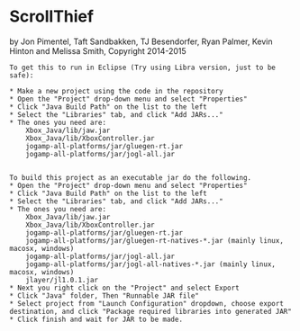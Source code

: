 ScrollThief
===========
by Jon Pimentel, Taft Sandbakken, TJ Besendorfer, Ryan Palmer, Kevin Hinton and Melissa Smith, Copyright 2014-2015
    
    To get this to run in Eclipse (Try using Libra version, just to be safe):
    
    * Make a new project using the code in the repository
    * Open the "Project" drop-down menu and select "Properties"
    * Click "Java Build Path" on the list to the left
    * Select the "Libraries" tab, and click "Add JARs..."
    * The ones you need are:
        Xbox_Java/lib/jaw.jar
        Xbox_Java/lib/XboxController.jar
        jogamp-all-platforms/jar/gluegen-rt.jar
        jogamp-all-platforms/jar/jogl-all.jar


    To build this project as an executable jar do the following.
    * Open the "Project" drop-down menu and select "Properties"
    * Click "Java Build Path" on the list to the left
    * Select the "Libraries" tab, and click "Add JARs..."
    * The ones you need are:
        Xbox_Java/lib/jaw.jar
        Xbox_Java/lib/XboxController.jar
        jogamp-all-platforms/jar/gluegen-rt.jar
        jogamp-all-platforms/jar/gluegen-rt-natives-*.jar (mainly linux, macosx, windows)
        jogamp-all-platforms/jar/jogl-all.jar
        jogamp-all-platforms/jar/jogl-all-natives-*.jar (mainly linux, macosx, windows)
        jlayer/jl1.0.1.jar
    * Next you right click on the "Project" and select Export
    * Click "Java" folder, Then "Runnable JAR file"
    * Select project from "Launch Configuration" dropdown, choose export destination, and click "Package required libraries into generated JAR"
    * Click finish and wait for JAR to be made.
        
